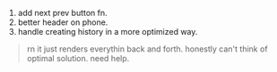1. add next prev button fn.
2. better header on phone.
3. handle creating history in a more optimized way. 
  >rn it just renders everythin back and forth.
  >honestly can't think of optimal solution. need help.
